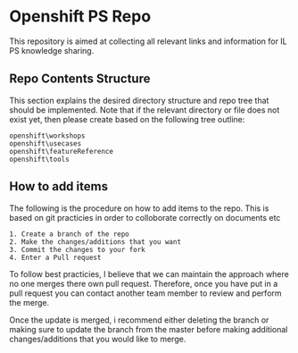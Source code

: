 # Openshift PS Repo

This repository is aimed at collecting all relevant links and information for IL PS knowledge sharing.   

## Repo Contents Structure

This section explains the desired directory structure and repo tree that should be implemented.  Note that if the relevant directory or file does not exist yet, then please create based on the following tree outline:

```
openshift\workshops
openshift\usecases
openshift\featureReference
openshift\tools
```

## How to add items

The following is the procedure on how to add items to the repo.  This is based on git practicies in order to colloborate correctly on documents etc

```
1. Create a branch of the repo
2. Make the changes/additions that you want
3. Commit the changes to your fork
4. Enter a Pull request
```

To follow best practicies, I believe that we can maintain the approach where no one merges there own pull request.  Therefore, once you have put in a pull request you can contact another team member to review and perform the merge.

Once the update is merged, i recommend either deleting the branch or making sure to update the branch from the master before making additional changes/additions that you would like to merge.
